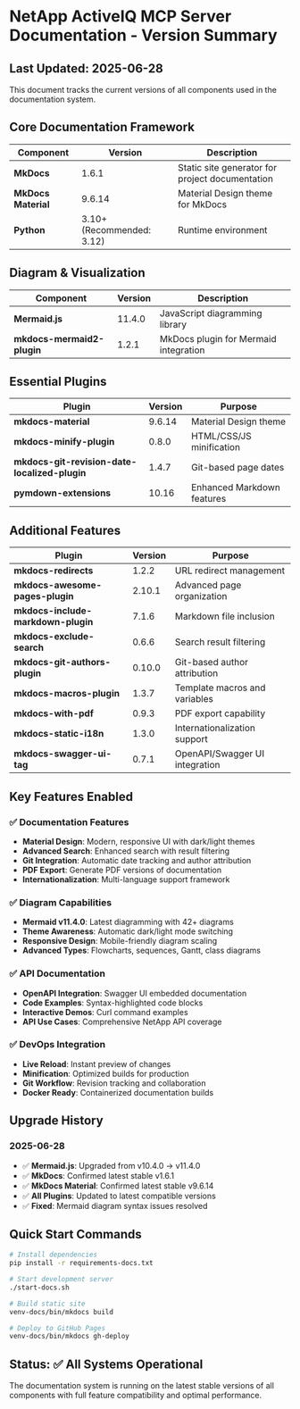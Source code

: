 # NetApp ActiveIQ MCP Server Documentation - Version Summary

## Last Updated: 2025-06-28

This document tracks the current versions of all components used in the documentation system.

## Core Documentation Framework

| Component           | Version                   | Description                                     |
| ------------------- | ------------------------- | ----------------------------------------------- |
| **MkDocs**          | 1.6.1                     | Static site generator for project documentation |
| **MkDocs Material** | 9.6.14                    | Material Design theme for MkDocs                |
| **Python**          | 3.10+ (Recommended: 3.12) | Runtime environment                             |

## Diagram & Visualization

| Component                  | Version | Description                           |
| -------------------------- | ------- | ------------------------------------- |
| **Mermaid.js**             | 11.4.0  | JavaScript diagramming library        |
| **mkdocs-mermaid2-plugin** | 1.2.1   | MkDocs plugin for Mermaid integration |

## Essential Plugins

| Plugin                                        | Version | Purpose                    |
| --------------------------------------------- | ------- | -------------------------- |
| **mkdocs-material**                           | 9.6.14  | Material Design theme      |
| **mkdocs-minify-plugin**                      | 0.8.0   | HTML/CSS/JS minification   |
| **mkdocs-git-revision-date-localized-plugin** | 1.4.7   | Git-based page dates       |
| **pymdown-extensions**                        | 10.16   | Enhanced Markdown features |

## Additional Features

| Plugin                             | Version | Purpose                        |
| ---------------------------------- | ------- | ------------------------------ |
| **mkdocs-redirects**               | 1.2.2   | URL redirect management        |
| **mkdocs-awesome-pages-plugin**    | 2.10.1  | Advanced page organization     |
| **mkdocs-include-markdown-plugin** | 7.1.6   | Markdown file inclusion        |
| **mkdocs-exclude-search**          | 0.6.6   | Search result filtering        |
| **mkdocs-git-authors-plugin**      | 0.10.0  | Git-based author attribution   |
| **mkdocs-macros-plugin**           | 1.3.7   | Template macros and variables  |
| **mkdocs-with-pdf**                | 0.9.3   | PDF export capability          |
| **mkdocs-static-i18n**             | 1.3.0   | Internationalization support   |
| **mkdocs-swagger-ui-tag**          | 0.7.1   | OpenAPI/Swagger UI integration |

## Key Features Enabled

### ✅ Documentation Features

- **Material Design**: Modern, responsive UI with dark/light themes
- **Advanced Search**: Enhanced search with result filtering
- **Git Integration**: Automatic date tracking and author attribution
- **PDF Export**: Generate PDF versions of documentation
- **Internationalization**: Multi-language support framework

### ✅ Diagram Capabilities

- **Mermaid v11.4.0**: Latest diagramming with 42+ diagrams
- **Theme Awareness**: Automatic dark/light mode switching
- **Responsive Design**: Mobile-friendly diagram scaling
- **Advanced Types**: Flowcharts, sequences, Gantt, class diagrams

### ✅ API Documentation

- **OpenAPI Integration**: Swagger UI embedded documentation
- **Code Examples**: Syntax-highlighted code blocks
- **Interactive Demos**: Curl command examples
- **API Use Cases**: Comprehensive NetApp API coverage

### ✅ DevOps Integration

- **Live Reload**: Instant preview of changes
- **Minification**: Optimized builds for production
- **Git Workflow**: Revision tracking and collaboration
- **Docker Ready**: Containerized documentation builds

## Upgrade History

### 2025-06-28

- ✅ **Mermaid.js**: Upgraded from v10.4.0 → v11.4.0
- ✅ **MkDocs**: Confirmed latest stable v1.6.1
- ✅ **MkDocs Material**: Confirmed latest stable v9.6.14
- ✅ **All Plugins**: Updated to latest compatible versions
- ✅ **Fixed**: Mermaid diagram syntax issues resolved

## Quick Start Commands

```bash
# Install dependencies
pip install -r requirements-docs.txt

# Start development server
./start-docs.sh

# Build static site
venv-docs/bin/mkdocs build

# Deploy to GitHub Pages
venv-docs/bin/mkdocs gh-deploy
```

## Status: ✅ All Systems Operational

The documentation system is running on the latest stable versions of all components with full feature compatibility and optimal performance.
